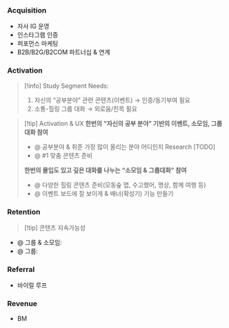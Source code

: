 ### **Acquisition**
- 자사 IG 운영
- 인스타그램 인증
- 퍼포먼스 마케팅
- B2B/B2G/B2COM 파트너십 & 연계

### **Activation**
> [!info] Study Segment Needs:
> 1. 자신의 “공부분야” 관련 콘텐츠(이벤트) → 인증/동기부여 필요
> 2. 소통-힐링 그룹 대화 → 외로움/친목 필요 

> [!tip] Activation & UX
> **한번의 “자신의 공부 분야” 기반의 이벤트, 소모임, 그룹대화 참여**
> - @ 공부분야 & 취준 가장 많이 올리는 분야 어디인지 Research [TODO]
> - @ #1 맞춤 콘텐츠 준비
> 
> **한번의 몰입도 있고 깊은 대화를 나누는 “소모임 & 그룹대화” 참여**
> - @ 다양한 힐링 콘텐츠 준비(모동숲 맵, 수고했어, 명상, 함께 여행 등)
> - @ 이벤트 보드에 잘 보이게 & 배너(확성기) 기능 만들기

### **Retention**
> [!tip] 콘텐츠 지속가능성
- @ 그룹 & 소모임: 
- @ 그룹: 

### **Referral**
- 바이럴 루프

### **Revenue**
- BM
